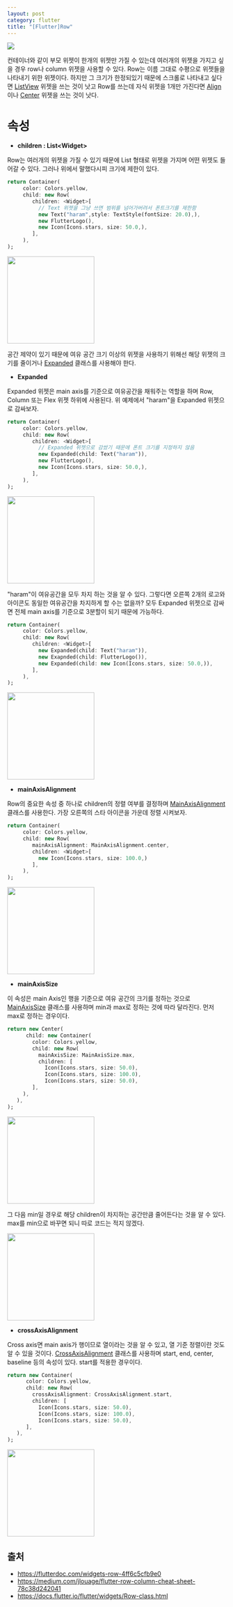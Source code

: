 ```yaml
---
layout: post
category: flutter
title: "[Flutter]Row"
---
```


<img src="https://cdn-images-1.medium.com/max/1000/1*nyRvV8qDCG13aUTJdjvGeg.png">

컨테이너와 같이 부모 위젯이 한개의 위젯만 가질 수 있는데 여러개의 위젯을 가지고 싶을 경우 row나 column 위젯을 사용할 수 있다. Row는 이름 그대로 수평으로 위젯들을 나타내기 위한 위젯이다. 하지만 그 크기가 한정되있기 때문에 스크롤로 나타내고 싶다면 [ListView](https://docs.flutter.io/flutter/widgets/ListView-class.html) 위젯을 쓰는 것이 낫고 Row를 쓰는데 자식 위젯을 1개만 가진다면 [Align](https://docs.flutter.io/flutter/widgets/Align-class.html)이나 [Center](https://docs.flutter.io/flutter/widgets/Center-class.html) 위젯을 쓰는 것이 낫다.



# 속성

* **children : List<Widget\>**

Row는 여러개의 위젯을 가질 수 있기 때문에 List 형태로 위젯을 가지며 어떤 위젯도 들어갈 수 있다. 그러나 위에서 말했다시피 크기에 제한이 있다.

```dart
return Container(
     color: Colors.yellow,
     child: new Row(
        children: <Widget>[
          // Text 위젯을 그냥 쓰면 범위를 넘어가버려서 폰트크기를 제한함
          new Text("haram",style: TextStyle(fontSize: 20.0),),
          new FlutterLogo(),
          new Icon(Icons.stars, size: 50.0,),
        ],
     ),
);
```

<img src="https://user-images.githubusercontent.com/35518072/42297337-beb9893c-8039-11e8-9ecb-6ec32fab1232.png" width="200px">

공간 제약이 있기 때문에 여유 공간 크기 이상의 위젯을 사용하기 위해선 해당 위젯의 크기를 줄이거나 [Expanded](https://docs.flutter.io/flutter/widgets/Expanded-class.html) 클래스를 사용해야 한다. 

* **Expanded**

Expanded 위젯은 main axis를 기준으로 여유공간을 채워주는 역할을 하며 Row, Column 또는 Flex 위젯 하위에 사용된다. 위 예제에서 "haram"을 Expanded 위젯으로 감싸보자.

```dart
return Container(
     color: Colors.yellow,
     child: new Row(
        children: <Widget>[
          // Expanded 위젯으로 감쌌기 때문에 폰트 크기를 지정하지 않음
          new Expanded(child: Text("haram")),
          new FlutterLogo(),
          new Icon(Icons.stars, size: 50.0,),
        ],
     ),
);
```

<img src="https://user-images.githubusercontent.com/35518072/42297486-b5713fcc-803a-11e8-93f1-1a55e256d000.png" width="200px">

"haram"이 여유공간을 모두 차지 하는 것을 알 수 있다. 그렇다면 오른쪽 2개의 로고와 아이콘도 동일한 여유공간을 차지하게 할 수는 없을까? 모두 Expanded 위젯으로 감싸면 전체 main axis를 기준으로 3분할이 되기 때문에 가능하다.

```dart
return Container(
     color: Colors.yellow,
     child: new Row(
        children: <Widget>[
          new Expanded(child: Text("haram")),
          new Exapnded(child: FlutterLogo()),
          new Expanded(child: new Icon(Icons.stars, size: 50.0,)),
        ],
     ),
);
```

<img src="https://user-images.githubusercontent.com/35518072/42297578-77137618-803b-11e8-9719-dcca59316cfb.png" width="200px">

* **mainAxisAlignment**

Row의 중요한 속성 중 하나로 children의 정렬 여부를 결정하며 [MainAxisAlignment](https://docs.flutter.io/flutter/rendering/MainAxisAlignment-class.html) 클래스를 사용한다. 가장 오른쪽의 스타 아이콘을 가운데 정렬 시켜보자.

```dart
return Container(
     color: Colors.yellow,
     child: new Row(
        mainAxisAlignment: MainAxisAlignment.center,
        children: <Widget>[
          new Icon(Icons.stars, size: 100.0,)
        ],
     ),
);
```

<img src="https://user-images.githubusercontent.com/35518072/42297648-e8eaa6d0-803b-11e8-8b43-1e35cb543e35.png" width="200px">

* **mainAxisSize**

이 속성은 main Axis인 행을 기준으로 여유 공간의 크기를 정하는 것으로 [MainAxisSize](https://docs.flutter.io/flutter/rendering/MainAxisSize-class.html) 클래스를 사용하며 min과 max로 정하는 것에 따라 달라진다. 먼저 max로 정하는 경우이다.

```dart
return new Center(
      child: new Container(
        color: Colors.yellow,
        child: new Row(
          mainAxisSize: MainAxisSize.max,
          children: [
            Icon(Icons.stars, size: 50.0),
            Icon(Icons.stars, size: 100.0),
            Icon(Icons.stars, size: 50.0),
        ],
     ),
   ),
);
```

<img src="https://user-images.githubusercontent.com/35518072/42298179-8bc86fba-803f-11e8-8a2f-e96be6073891.png" width="200px">

그 다음 min일 경우로 해당 children이 차지하는 공간만큼 줄어든다는 것을 알 수 있다. max를 min으로 바꾸면 되니 따로 코드는 적지 않겠다.

<img src="https://user-images.githubusercontent.com/35518072/42298224-cb149efa-803f-11e8-8dac-78a17542e2de.png" width="200px">

* **crossAxisAlignment**

Cross axis면 main axis가 행이므로 열이라는 것을 알 수 있고, 열 기준 정렬이란 것도 알 수 있을 것이다. [CrossAxisAlignment](https://docs.flutter.io/flutter/rendering/CrossAxisAlignment-class.html) 클래스를 사용하며 start, end, center, baseline 등의 속성이 있다. start를 적용한 경우이다.

```dart
return new Container(
      color: Colors.yellow,
      child: new Row(
        crossAxisAlignment: CrossAxisAlignment.start,
        children: [
          Icon(Icons.stars, size: 50.0),
          Icon(Icons.stars, size: 100.0),
          Icon(Icons.stars, size: 50.0),
      ],
   ),
);
```

<img src="https://user-images.githubusercontent.com/35518072/42298496-21139aa8-8041-11e8-9917-81a9f63e72c6.png" width="200px">

## 출처

* https://flutterdoc.com/widgets-row-4ff6c5cfb9e0
* https://medium.com/jlouage/flutter-row-column-cheat-sheet-78c38d242041
* https://docs.flutter.io/flutter/widgets/Row-class.html
